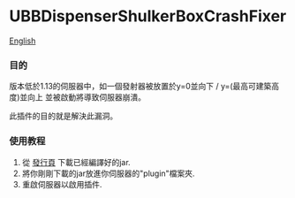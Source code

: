 # UBBDispenserShulkerBoxCrashFixer

[English](./README.md)

### 目的

版本低於1.13的伺服器中，如一個發射器被放置於y=0並向下 / y=(最高可建築高度)並向上 並被啟動將導致伺服器崩潰。

此插件的目的就是解決此漏洞。

### 使用教程

1. 從 [發行頁](https://github.com/unionofblackbean/UBBDispenserShulkerBoxCrashFixer/releases) 下載已經編譯好的jar.
2. 將你剛剛下載的jar放進你伺服器的"plugin"檔案夾.
3. 重啟伺服器以啟用插件.
